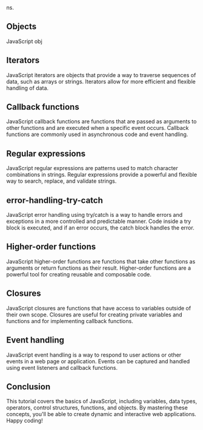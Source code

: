 ns.

## Objects

JavaScript obj

## Iterators

JavaScript iterators are objects that provide a way to traverse sequences of data, such as arrays or strings. Iterators allow for more efficient and flexible handling of data.

## Callback functions

JavaScript callback functions are functions that are passed as arguments to other functions and are executed when a specific event occurs. Callback functions are commonly used in asynchronous code and event handling.

## Regular expressions

JavaScript regular expressions are patterns used to match character combinations in strings. Regular expressions provide a powerful and flexible way to search, replace, and validate strings.

## error-handling-try-catch

JavaScript error handling using try/catch is a way to handle errors and exceptions in a more controlled and predictable manner. Code inside a try block is executed, and if an error occurs, the catch block handles the error.

## Higher-order functions

JavaScript higher-order functions are functions that take other functions as arguments or return functions as their result. Higher-order functions are a powerful tool for creating reusable and composable code.

## Closures

JavaScript closures are functions that have access to variables outside of their own scope. Closures are useful for creating private variables and functions and for implementing callback functions.

## Event handling

JavaScript event handling is a way to respond to user actions or other events in a web page or application. Events can be captured and handled using event listeners and callback functions.

## Conclusion

This tutorial covers the basics of JavaScript, including variables, data types, operators, control structures, functions, and objects. By mastering these concepts, you'll be able to create dynamic and interactive web applications. Happy coding!
